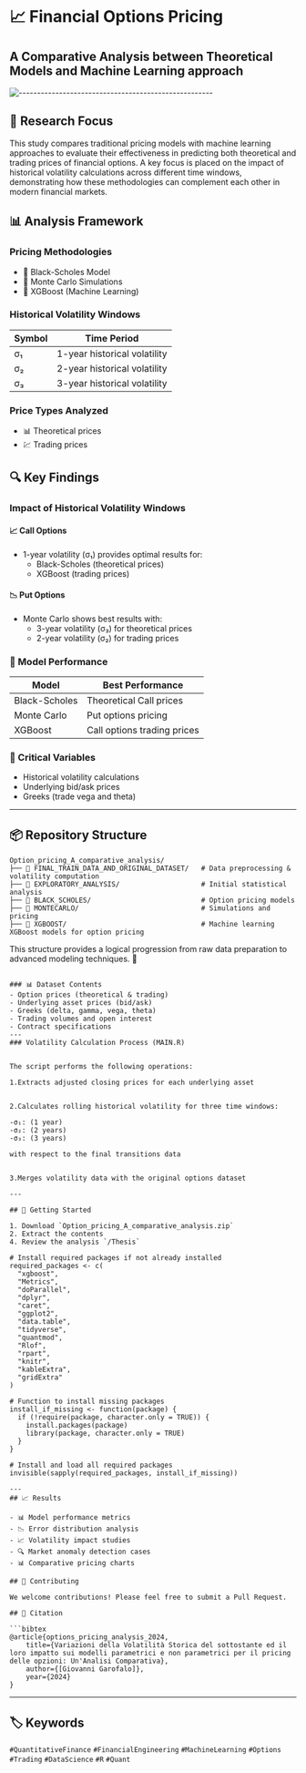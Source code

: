 # 📈 Financial Options Pricing
## A Comparative Analysis between Theoretical Models and Machine Learning approach

![-----------------------------------------------------](https://raw.githubusercontent.com/andreasbm/readme/master/assets/lines/rainbow.png)

## 🎯 Research Focus

This study compares traditional pricing models with machine learning approaches to evaluate their effectiveness in predicting both theoretical and trading prices of financial options. A key focus is placed on the impact of historical volatility calculations across different time windows, demonstrating how these methodologies can complement each other in modern financial markets.

## 📊 Analysis Framework

### Pricing Methodologies
- 🔹 Black-Scholes Model
- 🔹 Monte Carlo Simulations
- 🔹 XGBoost (Machine Learning)

### Historical Volatility Windows
| Symbol | Time Period |
|--------|-------------|
| σ₁ | 1-year historical volatility |
| σ₂ | 2-year historical volatility |
| σ₃ | 3-year historical volatility |

### Price Types Analyzed
- 📊 Theoretical prices
- 💹 Trading prices


## 🔍 Key Findings

### Impact of Historical Volatility Windows

#### 📈 Call Options
- 1-year volatility (σ₁) provides optimal results for:
  - Black-Scholes (theoretical prices)
  - XGBoost (trading prices)

#### 📉 Put Options
- Monte Carlo shows best results with:
  - 3-year volatility (σ₃) for theoretical prices
  - 2-year volatility (σ₂) for trading prices

### 🎯 Model Performance
| Model | Best Performance |
|-------|-----------------|
| Black-Scholes | Theoretical Call prices |
| Monte Carlo | Put options pricing |
| XGBoost | Call options trading prices |

### 🔑 Critical Variables
- Historical volatility calculations
- Underlying bid/ask prices
- Greeks (trade vega and theta)

---

## **📦 Repository Structure**
```
Option_pricing_A_comparative_analysis/
├── 📂 FINAL_TRAIN_DATA_AND_ORIGINAL_DATASET/   # Data preprocessing & volatility computation
├── 📂 EXPLORATORY_ANALYSIS/                    # Initial statistical analysis
├── 📂 BLACK_SCHOLES/                           # Option pricing models
├── 📂 MONTECARLO/                              # Simulations and pricing
├── 📂 XGBOOST/                                 # Machine learning XGBoost models for option pricing
```

This structure provides a logical progression from raw data preparation to advanced modeling techniques. 🚀

```

### 📊 Dataset Contents
- Option prices (theoretical & trading)
- Underlying asset prices (bid/ask)
- Greeks (delta, gamma, vega, theta)
- Trading volumes and open interest
- Contract specifications
---
### Volatility Calculation Process (MAIN.R)


The script performs the following operations:

1.Extracts adjusted closing prices for each underlying asset


2.Calculates rolling historical volatility for three time windows:

-σ₁: (1 year)
-σ₂: (2 years)
-σ₃: (3 years)

with respect to the final transitions data


3.Merges volatility data with the original options dataset

---

## 🚀 Getting Started

1. Download `Option_pricing_A_comparative_analysis.zip`
2. Extract the contents
4. Review the analysis `/Thesis`

# Install required packages if not already installed
required_packages <- c(
  "xgboost",
  "Metrics",
  "doParallel",
  "dplyr",
  "caret",
  "ggplot2",
  "data.table",
  "tidyverse",
  "quantmod",
  "Rlof",
  "rpart",
  "knitr",
  "kableExtra",
  "gridExtra"
)

# Function to install missing packages
install_if_missing <- function(package) {
  if (!require(package, character.only = TRUE)) {
    install.packages(package)
    library(package, character.only = TRUE)
  }
}

# Install and load all required packages
invisible(sapply(required_packages, install_if_missing))

---
## 📈 Results 

- 📊 Model performance metrics
- 📉 Error distribution analysis
- 📈 Volatility impact studies
- 🔍 Market anomaly detection cases
- 📊 Comparative pricing charts

## 🤝 Contributing

We welcome contributions! Please feel free to submit a Pull Request.

## 📝 Citation

```bibtex
@article{options_pricing_analysis_2024,
    title={Variazioni della Volatilità Storica del sottostante ed il loro impatto sui modelli parametrici e non parametrici per il pricing delle opzioni: Un'Analisi Comparativa},
    author={[Giovanni Garofalo]},
    year={2024}
}
```

---
## 🏷️ Keywords

`#QuantitativeFinance` `#FinancialEngineering` `#MachineLearning` `#Options` `#Trading` `#DataScience` `#R` `#Quant`
